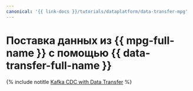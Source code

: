 ```yaml
---
canonical: '{{ link-docs }}/tutorials/dataplatform/data-transfer-mpg'
---
```


# Поставка данных из {{ mpg-full-name }} с помощью {{ data-transfer-full-name }}

{% include notitle [Kafka CDC with Data Transfer](../../../_tutorials/dataplatform/data-transfer-mpg.md) %}
